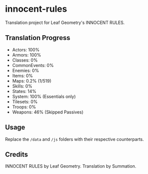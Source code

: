 # innocent-rules
Translation project for Leaf Geometry's INNOCENT RULES.

## Translation Progress
- Actors: 100%
- Armors: 100%
- Classes: 0%
- CommonEvents: 0%
- Enemies: 0%
- Items: 0%
- Maps: 0.2% (1/519)
- Skills: 0%
- States: 14%
- System: 100% (Essentials only)
- Tilesets: 0%
- Troops: 0%
- Weapons: 46% (Skipped Passives)

## Usage
Replace the `/data` and `/js` folders with their respective counterparts.

## Credits
INNOCENT RULES by Leaf Geometry.
Translation by Summation.
